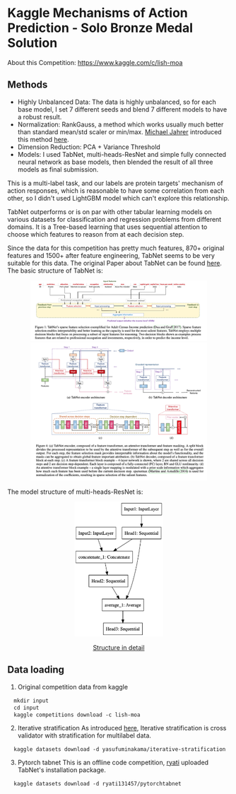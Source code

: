 # Kaggle Mechanisms of Action Prediction - Solo Bronze Medal Solution
About this Competition: https://www.kaggle.com/c/lish-moa
## Methods
* Highly Unbalanced Data: The data is highly unbalanced, so for each base model, I set 7 different seeds and blend 7 different models to have a robust result.
* Normalization: RankGauss, a method which works usually much better than standard mean/std scaler or min/max. [Michael Jahrer](https://www.kaggle.com/mjahrer) introduced this method [here](https://www.kaggle.com/c/porto-seguro-safe-driver-prediction/discussion/44629).
* Dimension Reduction: PCA + Variance Threshold
* Models: I used TabNet, multi-heads-ResNet and simple fully connected neural network as base models, then blended the result of all three models as final submission. 

This is a multi-label task, and our labels are protein targets' mechanism of action responses, which is reasonable to have some correlation from each other, so I didn't used LightGBM model which can't explore this relationship.

TabNet outperforms or is on par with other tabular learning models on various datasets for classification and regression problems from different domains. It is a Tree-based learning that uses sequential attention to choose which features to reason from at each decision step.

Since the data for this competition has pretty much features, 870+ original features and 1500+ after feature engineering, TabNet seems to be very suitable for this data. The original Paper about TabNet can be found [here](https://arxiv.org/pdf/1908.07442.pdf). The basic structure of TabNet is: 

<p align="middle">
  <img src="img/tabnet_feature_selection.png" width="400"/>
  <img src="img/tabnet2_architecture.png" width="400"/>
</p>

The model structure of multi-heads-ResNet is:

<p align="middle">
  <img src="img/Multi_head_simple.png" width="200"/>
</p>

<p align="middle">
  <a href="https://github.com/RuichongWang/Kaggle/blob/main/Mechanisms-of-Action-Prediction/img/Multi_head.png">Structure in detail</a>
</p>

## Data loading
1. Original competition data from kaggle
```
  mkdir input
  cd input
  kaggle competitions download -c lish-moa
```
2. Iterative stratification
As introduced [here](https://github.com/trent-b/iterative-stratification), Iterative stratification is cross validator with stratification for multilabel data. 
```
  kaggle datasets download -d yasufuminakama/iterative-stratification
```
3. Pytorch tabnet
This is an offline code competition, [ryati](https://www.kaggle.com/ryati131457) uploaded TabNet's installation package. 
```
  kaggle datasets download -d ryati131457/pytorchtabnet
```
